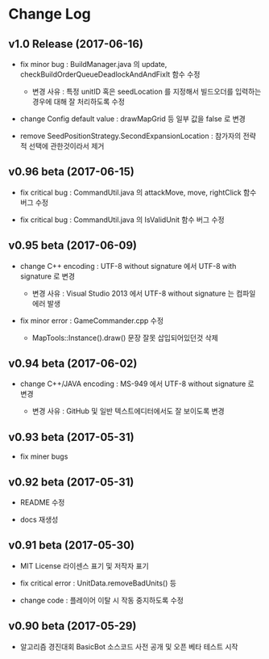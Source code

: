 # Change Log

## v1.0 Release (2017-06-16)

* fix minor bug : BuildManager.java 의 update, checkBuildOrderQueueDeadlockAndAndFixIt 함수 수정

  * 변경 사유 : 특정 unitID 혹은 seedLocation 를 지정해서 빌드오더를 입력하는 경우에 대해 잘 처리하도록 수정

* change Config default value : drawMapGrid 등 일부 값을 false 로 변경

* remove SeedPositionStrategy.SecondExpansionLocation : 참가자의 전략적 선택에 관한것이라서 제거

## v0.96 beta (2017-06-15)

* fix critical bug : CommandUtil.java 의 attackMove, move, rightClick 함수 버그 수정

* fix critical bug : CommandUtil.java 의 IsValidUnit 함수 버그 수정

## v0.95 beta (2017-06-09)

* change C++ encoding : UTF-8 without signature 에서 UTF-8 with signature 로 변경

  * 변경 사유 : Visual Studio 2013 에서 UTF-8 without signature 는 컴파일 에러 발생

* fix minor error : GameCommander.cpp 수정

  * MapTools::Instance().draw() 문장 잘못 삽입되어있던것 삭제

## v0.94 beta (2017-06-02)

* change C++/JAVA encoding : MS-949 에서 UTF-8 without signature 로 변경

  * 변경 사유 : GitHub 및 일반 텍스트에디터에서도 잘 보이도록 변경

## v0.93 beta (2017-05-31)

* fix miner bugs

## v0.92 beta (2017-05-31)

* README 수정

* docs 재생성

## v0.91 beta (2017-05-30)

* MIT License 라이센스 표기 및 저작자 표기

* fix critical error : UnitData.removeBadUnits() 등

* change code : 플레이어 이탈 시 작동 중지하도록 수정

## v0.90 beta (2017-05-29)

* 알고리즘 경진대회 BasicBot 소스코드 사전 공개 및 오픈 베타 테스트 시작
